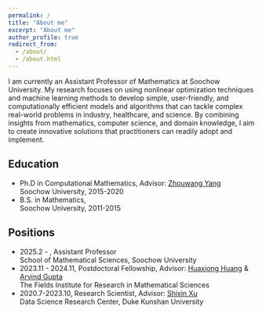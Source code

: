 ```yaml
---
permalink: /
title: "About me"
excerpt: "About me"
author_profile: true
redirect_from: 
  - /about/
  - /about.html
---
```



I am currently an Assistant Professor of Mathematics at Soochow University. My research focuses on using nonlinear optimization techniques and machine learning methods to develop simple, user-friendly, and computationally efficient models and algorithms that can tackle complex real-world problems in industry, healthcare, and science. By combining insights from mathematics, computer science, and domain knowledge, I aim to create innovative solutions that practitioners can readily adopt and implement.


Education
------
- Ph.D in Computational Mathematics, Advisor: 
    [Zhouwang Yang](http://staff.ustc.edu.cn/~yangzw/)  
    Soochow University, 2015-2020
- B.S. in Mathematics,  
    Soochow University, 2011-2015

Positions
------
- 2025.2 - , Assistant Professor   
    School of Mathematical Sciences, Soochow University
- 2023.11 - 2024.11, Postdoctoral Fellowship, Advisor: [Huaxiong Huang](https://www.yorku.ca/science/profiles/faculty/huaxiong-huang/) \& [Arvind Gupta](https://www.madslab.ca/author/arvind-gupta/)   
    The Fields Institute for Research in Mathematical Sciences  
- 2020.7-2023.10, Research Scientist,  Advisor: [Shixin Xu](https://sites.google.com/site/shixinxupage/)   
    Data Science Research Center, Duke Kunshan University
